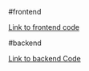 #frontend

[Link to frontend code]()


#backend

[Link to backend Code](https://github.com/WouterVerschuren/UrbanExplorerAPI.git)
